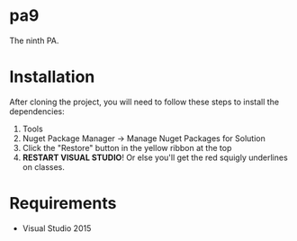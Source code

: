 # pa9

The ninth PA. 

# Installation

After cloning the project, you will need to follow these steps to install the dependencies:

1. Tools
2. Nuget Package Manager -> Manage Nuget Packages for Solution 
3. Click the "Restore" button in the yellow ribbon at the top
4. **RESTART VISUAL STUDIO**! Or else you'll get the red squigly underlines on classes.

# Requirements

* Visual Studio 2015

